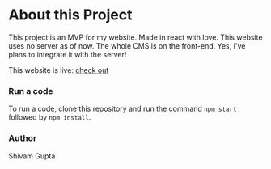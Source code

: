# About this Project
This project is an MVP for my website. Made in react with love. This website uses no server as of now. The whole CMS is on the front-end. Yes, I've plans to integrate it with the server!

This website is live: [check out](https://shivambmgupta.netlify.app/)<br/>

### Run a code
To run a code, clone this repository and run the command ```npm start``` followed by ```npm install```.

### Author
Shivam Gupta
